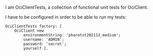 I am OciClientTests, a collection of functional unit tests for OciClient.

I have to be configured in order to be able to run my tests:

```
OciClientTests factory: [ 
	OciClient new
		environmentString: 'pharotst202112_medium';
		username: 'ADMIN';
		password: 'secret';
		yourself ].
```
